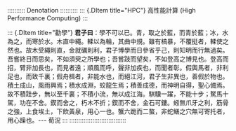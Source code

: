 
:::::::::: Denotation ::::::::::
::: {.DItem title="HPC"}
高性能計算 (High Performance Computing)
:::

::: {.DItem title="勸學"}
**君子曰**：學不可以已。青，取之於藍，而青於藍；冰，水為之，而寒於水。木直中繩。輮以為輪，其曲中規。雖有槁暴，不覆挺者，輮使之然也。故木受繩則直，金就礪則利，君子博學而日參省乎己，則知明而行無過矣。吾嘗終日而思矣，不如須臾之所學也；吾嘗跂而望矣，不如登高之博見也。登高而招，臂非加長也，而見者遠；順風而呼，聲非加疾也，而聞者彰。假輿馬者，非利足也，而致千裏；假舟楫者，非能水也，而絕江河，君子生非異也，善假於物也。積土成山，風雨興焉；積水成淵，蛟龍生焉；積善成德，而神明自得，聖心備焉。故不積跬步，無以至千裏；不積小流，無以成江海。騏驥一躍，不能十步；駑馬十駕，功在不舍。鍥而舍之，朽木不折；鍥而不舍，金石可鏤。蚓無爪牙之利，筋骨之強，上食埃土，下飲黃泉，用心一也。蟹六跪而二螯，非蛇鱔之穴無可寄托者，用心躁也。--- 荀況
:::
::::::::::::::::::::::::::::::::

